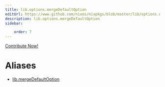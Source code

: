```yaml
---
title: lib.options.mergeDefaultOption
editUrl: https://www.github.com/nixos/nixpkgs/blob/master/lib/options.nix#L234C24
description: lib.options.mergeDefaultOption
sidebar:

    order: 7
---
```


<a href="https://www.github.com/nixos/nixpkgs/blob/master/lib/options.nix#L234C24">Contribute Now!</a>


# Aliases

- [lib.mergeDefaultOption](/reference/libmergeDefaultOption)


